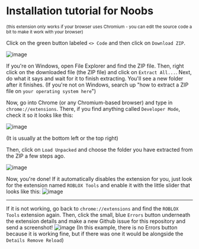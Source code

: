 # Installation tutorial for Noobs
<sup>(this extension only works if your browser uses Chromium - you can edit the source code a bit to make it work with your browser)</sup>

Click on the green button labeled `<> Code` and then click on `Download ZIP`.

![image](https://github.com/user-attachments/assets/6aced3cd-db1c-493b-93db-9300e9cdab58)

If you're on Windows, open File Explorer and find the ZIP file. Then, right click on the downloaded file (the ZIP file) and click on `Extract All...`. Next, do what it says and wait for it to finish extracting. You'll see a new folder after it finishes. (If you're not on Windows, search up "how to extract a ZIP file on `your operating system here`") 

Now, go into Chrome (or any Chromium-based browser) and type in `chrome://extensions`. There, if you find anything called `Developer Mode`, check it so it looks like this:

![image](https://github.com/user-attachments/assets/58a966b7-3157-4b99-b8d2-e49eae8ffd3d)

(It is usually at the bottom left or the top right)

Then, click on `Load Unpacked` and choose the folder you have extracted from the ZIP a few steps ago.

![image](https://github.com/user-attachments/assets/61d014fe-7605-4054-baba-5ab1862e07be)

Now, you're done! If it automatically disables the extension for you, just look for the extension named `ROBLOX Tools` and enable it with the little slider that looks like this:
![image](https://github.com/user-attachments/assets/eb90a175-6c4a-44ac-acf4-52ef3fa500a4)

----

If it is not working, go back to `chrome://extensions` and find the `ROBLOX Tools` extension again. Then, click the small, blue `Errors` button underneath the extension details and make a new Github issue for this repository and send a screenshot!
![image](https://github.com/user-attachments/assets/c730cdfb-ea9b-4b35-afc0-0b1ce4cc6bc4)
(In this example, there is no Errors button because it is working fine, but if there was one it would be alongside the `Details Remove Reload`)
